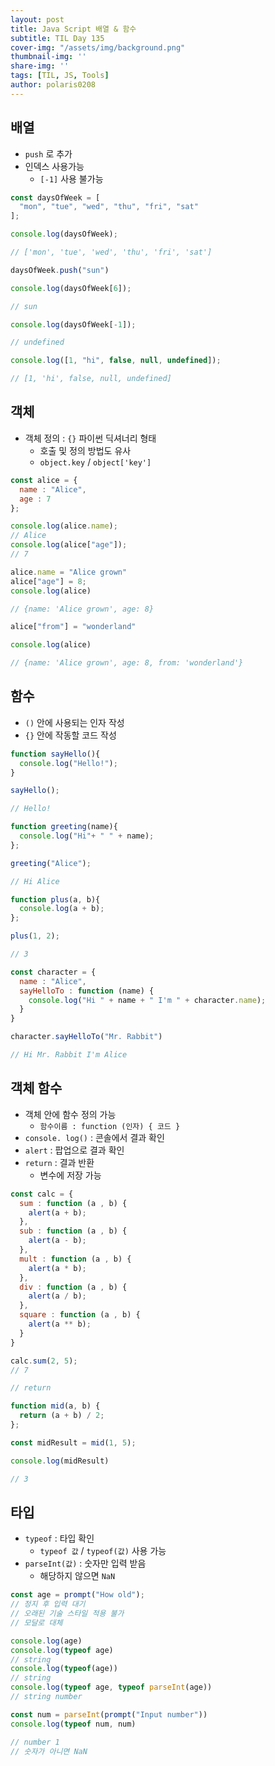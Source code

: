 ```yaml
---
layout: post
title: Java Script 배열 & 함수
subtitle: TIL Day 135
cover-img: "/assets/img/background.png"
thumbnail-img: ''
share-img: ''
tags: [TIL, JS, Tools]
author: polaris0208
---
```


## 배열
- `push` 로 추가
- 인덱스 사용가능
  - `[-1]` 사용 불가능

```js
const daysOfWeek = [
  "mon", "tue", "wed", "thu", "fri", "sat"
];

console.log(daysOfWeek);

// ['mon', 'tue', 'wed', 'thu', 'fri', 'sat']

daysOfWeek.push("sun")

console.log(daysOfWeek[6]);

// sun

console.log(daysOfWeek[-1]);

// undefined

console.log([1, "hi", false, null, undefined]);

// [1, 'hi', false, null, undefined]
```

## 객체
- 객체 정의 : `{}` 파이썬 딕셔너리 형태
  - 호출 및 정의 방법도 유사
  - `object.key` / `object['key']`

```js
const alice = {
  name : "Alice",
  age : 7
};

console.log(alice.name);
// Alice
console.log(alice["age"]);
// 7

alice.name = "Alice grown"
alice["age"] = 8;
console.log(alice)

// {name: 'Alice grown', age: 8}

alice["from"] = "wonderland"

console.log(alice)

// {name: 'Alice grown', age: 8, from: 'wonderland'}
```

## 함수
- `()` 안에 사용되는 인자 작성
- `{}` 안에 작동할 코드 작성

```js
function sayHello(){
  console.log("Hello!");
}

sayHello();

// Hello!

function greeting(name){
  console.log("Hi"+ " " + name);
};

greeting("Alice");

// Hi Alice

function plus(a, b){
  console.log(a + b);
};

plus(1, 2);

// 3

const character = {
  name : "Alice",
  sayHelloTo : function (name) {
    console.log("Hi " + name + " I'm " + character.name);
  }
}

character.sayHelloTo("Mr. Rabbit")

// Hi Mr. Rabbit I'm Alice
```

## 객체 함수
- 객체 안에 함수 정의 가능
  - `함수이름 : function (인자) { 코드 }`
- `console. log()` : 콘솔에서 결과 확인
- `alert` : 팝업으로 결과 확인
- `return` : 결과 반환
  - 변수에 저장 가능

```js
const calc = {
  sum : function (a , b) {
    alert(a + b);
  },
  sub : function (a , b) {
    alert(a - b);
  },
  mult : function (a , b) {
    alert(a * b);
  },
  div : function (a , b) {
    alert(a / b);
  },
  square : function (a , b) {
    alert(a ** b);
  }
}

calc.sum(2, 5);
// 7

// return

function mid(a, b) {
  return (a + b) / 2;
};

const midResult = mid(1, 5);

console.log(midResult)

// 3
```

## 타입
- `typeof` : 타입 확인
  - `typeof 값` / `typeof(값)` 사용 가능
- `parseInt(값)` : 숫자만 입력 받음
  - 해당하지 않으면 `NaN`

```js
const age = prompt("How old");
// 정지 후 입력 대기
// 오래된 기술 스타일 적용 불가
// 모달로 대체

console.log(age)
console.log(typeof age)
// string
console.log(typeof(age))
// string
console.log(typeof age, typeof parseInt(age))
// string number

const num = parseInt(prompt("Input number"))
console.log(typeof num, num)

// number 1
// 숫자가 아니면 NaN
```